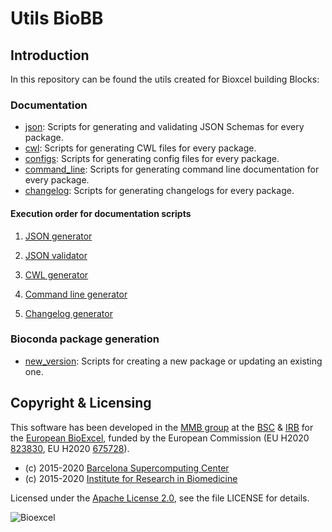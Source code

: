 # Utils BioBB

## Introduction
In this repository can be found the utils created for Bioxcel building Blocks:

### Documentation

- [json](json/): Scripts for generating and validating JSON Schemas for every package.
- [cwl](cwl/): Scripts for generating CWL files for every package.
- [configs](configs/): Scripts for generating config files for every package.
- [command_line](command_line/): Scripts for generating command line documentation for every package.
- [changelog](changelog/): Scripts for generating changelogs for every package.

#### Execution order for documentation scripts

1. [JSON generator](json#json-generator)

2. [JSON validator](json#json-validator)

3. [CWL generator](cwl#cwl-generator)

4. [Command line generator](command_line#command-line-generator)

5. [Changelog generator](changelog#changelog-generator)

### Bioconda package generation

- [new_version](new_version/): Scripts for creating a new package or updating an existing one.

## Copyright & Licensing
This software has been developed in the [MMB group](http://mmb.irbbarcelona.org) at the [BSC](http://www.bsc.es/) & [IRB](https://www.irbbarcelona.org/) for the [European BioExcel](http://bioexcel.eu/), funded by the European Commission (EU H2020 [823830](http://cordis.europa.eu/projects/823830), EU H2020 [675728](http://cordis.europa.eu/projects/675728)).

* (c) 2015-2020 [Barcelona Supercomputing Center](https://www.bsc.es/)
* (c) 2015-2020 [Institute for Research in Biomedicine](https://www.irbbarcelona.org/)

Licensed under the
[Apache License 2.0](https://www.apache.org/licenses/LICENSE-2.0), see the file LICENSE for details.

![](https://bioexcel.eu/wp-content/uploads/2019/04/Bioexcell_logo_1080px_transp.png "Bioexcel")
